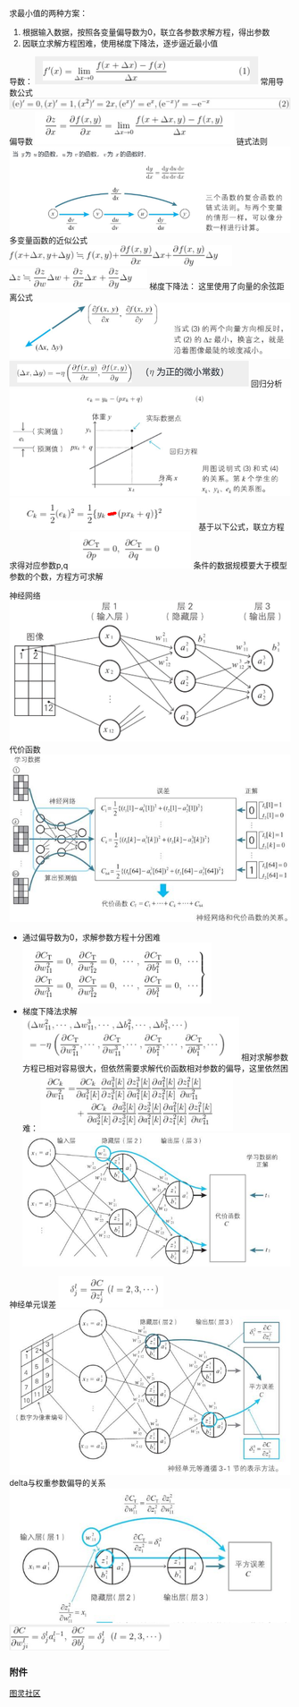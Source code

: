 求最小值的两种方案：
1. 根据输入数据，按照各变量偏导数为0，联立各参数求解方程，得出参数
2. 因联立求解方程困难，使用梯度下降法，逐步逼近最小值

导数：
![](attachments/Pasted%20image%2020240425100735.png)
常用导数公式
![](attachments/Pasted%20image%2020240425100835.png)
偏导数
![](attachments/Pasted%20image%2020240425101017.png)
链式法则
![](attachments/Pasted%20image%2020240425101130.png)
多变量函数的近似公式
![](attachments/Pasted%20image%2020240425101330.png)
![](attachments/Pasted%20image%2020240425101409.png)
梯度下降法：
这里使用了向量的余弦距离公式
![](attachments/Pasted%20image%2020240425101500.png)
![](attachments/Pasted%20image%2020240425101520.png)
回归分析
![](attachments/Pasted%20image%2020240425102139.png)
![](attachments/Pasted%20image%2020240425102127.png)
基于以下公式，联立方程求得对应参数p,q
![](attachments/Pasted%20image%2020240425102212.png)
条件的数据规模要大于模型参数的个数，方程方可求解

神经网络
![](attachments/Pasted%20image%2020240425103134.png)
代价函数
![](attachments/20240425103715.jpg)
- 通过偏导数为0，求解参数方程十分困难
![](attachments/Pasted%20image%2020240425103222.png)
- 梯度下降法求解
![](attachments/Pasted%20image%2020240425103409.png)
相对求解参数方程已相对容易很大，但依然需要求解代价函数相对参数的偏导，这里依然困难：
![](attachments/Pasted%20image%2020240425103600.png)
![](attachments/20240425104023.jpg)

神经单元误差
![](attachments/Pasted%20image%2020240425104140.png)
![](attachments/20240425104213.jpg)
delta与权重参数偏导的关系
![](attachments/20240425104349.jpg)
![](attachments/Pasted%20image%2020240425104722.png)



### 附件
[图灵社区](http://www.ituring.com.cn/book/2593)